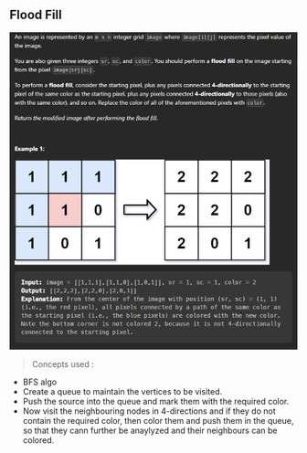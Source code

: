 ## Flood Fill

![Alt text](image-21.png)


> Concepts used : 

 * BFS algo 
 * Create a queue to maintain the vertices to be visited.
 * Push the source into the queue and mark them with the required color.
 * Now visit the neighbouring nodes in 4-directions and if they do not contain the required color, then color them and push them in the queue, so that they cann further be anaylyzed and their neighbours can be colored.